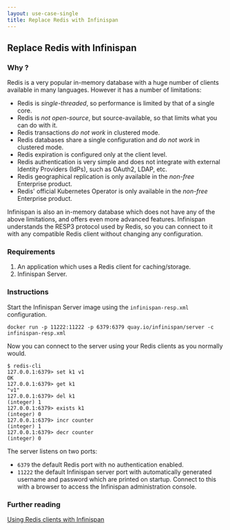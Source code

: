 ```yaml
---
layout: use-case-single
title: Replace Redis with Infinispan
---
```


## Replace Redis with Infinispan

### Why ?
Redis is a very popular in-memory database with a huge number of clients available in many languages. However it has a number of limitations:

* Redis is *single-threaded*, so performance is limited by that of a single core.
* Redis is *not open-source*, but source-available, so that limits what you can do with it.
* Redis transactions *do not work* in clustered mode.
* Redis databases share a single configuration and *do not work* in clustered mode.
* Redis expiration is configured only at the client level.
* Redis authentication is very simple and does not integrate with external Identity Providers (IdPs), such as OAuth2, LDAP, etc.
* Redis geographical replication is only available in the *non-free* Enterprise product.
* Redis' official Kubernetes Operator is only available in the *non-free* Enterprise product.

Infinispan is also an in-memory database which does not have any of the above limitations, and offers even more advanced features.
Infinispan understands the RESP3 protocol used by Redis, so you can connect to it with any compatible Redis client without changing any configuration.

### Requirements

1. An application which uses a Redis client for caching/storage.
2. Infinispan Server.

### Instructions

Start the Infinispan Server image using the `infinispan-resp.xml` configuration.

```shell
docker run -p 11222:11222 -p 6379:6379 quay.io/infinispan/server -c infinispan-resp.xml
```

Now you can connect to the server using your Redis clients as you normally would. 

```shell
$ redis-cli
127.0.0.1:6379> set k1 v1
OK
127.0.0.1:6379> get k1
"v1"
127.0.0.1:6379> del k1
(integer) 1
127.0.0.1:6379> exists k1
(integer) 0
127.0.0.1:6379> incr counter
(integer) 1
127.0.0.1:6379> decr counter
(integer) 0
```

The server listens on two ports:

* `6379` the default Redis port with no authentication enabled. 
* `11222` the default Infinispan server port with automatically generated username and password which are printed on startup. Connect to this with a browser to access the Infinispan administration console.

### Further reading

[Using Redis clients with Infinispan](https://infinispan.org/docs/stable/titles/resp/resp-endpoint.html)
